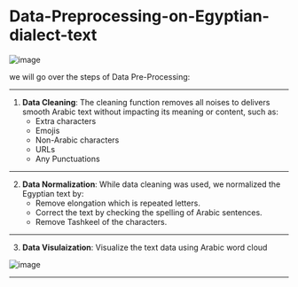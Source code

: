# Data-Preprocessing-on-Egyptian-dialect-text

![image](https://user-images.githubusercontent.com/45748269/211694457-ebdf3b62-a43f-425a-944a-2fe9a90e3ee6.png)

we will go over the steps of Data Pre-Processing:
****

1. **Data  Cleaning**: 
 The cleaning function removes all noises to delivers smooth Arabic text without impacting its meaning or content, such as:
    - Extra characters 
    - Emojis
    - Non-Arabic characters
    - URLs
    - Any Punctuations 
****
2. **Data Normalization**: While data cleaning was used, we normalized the Egyptian text by:
    - Remove elongation which is repeated letters.
    - Correct the text by checking the spelling of Arabic sentences.
    - Remove Tashkeel of the characters.
**** 
3. **Data Visulaization**: Visualize the text data using Arabic word cloud

![image](https://user-images.githubusercontent.com/45748269/211694163-27649e77-b090-4b86-b2d6-2d1c73047ee6.png)

****



